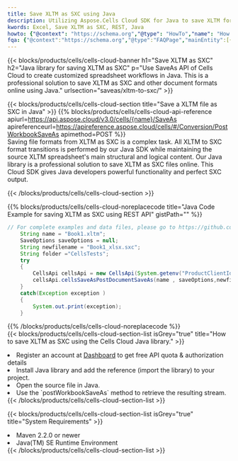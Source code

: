 ```yaml
---
title: Save XLTM as SXC using Java 
description: Utilizing Aspose.Cells Cloud SDK for Java to save XLTM format file as SXC format file. 
kwords: Excel, Save XLTM as SXC, REST, Java
howto: {"@context": "https://schema.org","@type": "HowTo","name": "How to save XLTM as SXC using the Cells Cloud Java library.","description": "How to save XLTM as SXC using the Cells Cloud Java library.","image": {"@type": "ImageObject"},"url": "/java/saveas/xltm-to-sxc/","step": [{ "@type": "HowToStep","name": "How to save XLTM as SXC using the Cells Cloud Java library. step 1", "image": {"@type": "ImageObject",},"url": "/java/saveas/xltm-to-sxc/","text": "Register an account at <a href='https://dashboard.aspose.cloud/'>Dashboard</a> to get free API quota & authorization details",},{ "@type": "HowToStep","name": "How to save XLTM as SXC using the Cells Cloud Java library. step 1", "image": {"@type": "ImageObject",},"url": "/java/saveas/xltm-to-sxc/","text": "Install Java library and add the reference (import the library) to your project.",},{ "@type": "HowToStep","name": "How to save XLTM as SXC using the Cells Cloud Java library. step 1", "image": {"@type": "ImageObject",},"url": "/java/saveas/xltm-to-sxc/","text": "Open the source file in Java.",},{ "@type": "HowToStep","name": "How to save XLTM as SXC using the Cells Cloud Java library. step 1", "image": {"@type": "ImageObject",},"url": "/java/saveas/xltm-to-sxc/","text": "Use the `postWorkbookSaveAs` method to retrieve the resulting stream.",}, ],"supply": {"@type": "HowToSupply","name": "document"},"tool": [{"@type": "HowToTool","name": "IntelliJ IDEA, Visual Studio Code, Eclipse"},{"@type": "HowToTool","name": "Aspose Cells"}],"totalTime": "PT6M"}
fqa: {"@context":"https://schema.org","@type":"FAQPage","mainEntity":[{"@type":"Question","name":"Why save file as other formats file in C# using REST API?","acceptedAnswer":{"@type":"Answer","text":"Documents are encoded in many ways, and some files may be incompatible with the software you use. To open and read such files, just save them as appropriate file formats.<br/><ol><li>Install .NET SDK and add the reference (import the library) to your project.</li><li>Open the source file in C# using REST API.</li><li>Call the PostWorkbookSaveAsRequest() method, passing an output filename with required extension.</li><li>Get the result of save as a separate file.</li></ol>"}},{"@type":"Question","name":"What file formats can I save as with your C# library?","acceptedAnswer":{"@type":"Answer","text":"We support a variety of file formats for conversion using .NET library, including XLSX, Excel, xls , PDF, CSV, HTML, Markdown, XML, PNG, JPG, TIFF, Json, TXT and many more."}},{"@type":"Question","name":"What is the maximum allowed file size for conversion using this .NET library?","acceptedAnswer":{"@type":"Answer","text":"There are no file size limits for format conversions using .NET library."}}]}
---
```



{{< blocks/products/cells/cells-cloud-banner h1="Save XLTM as SXC" h2="Java library for saving XLTM as SXC" p="Use SaveAs API of Cells Cloud to create customized spreadsheet workflows in Java. This is a professional solution to save XLTM as SXC and other document formats online using Java." urlsection="saveas/xltm-to-sxc/" >}}

{{< blocks/products/cells/cells-cloud-section  title="Save a XLTM file as SXC in Java" >}}
{{% blocks/products/cells/cells-cloud-api-reference  apiurl=https://api.aspose.cloud/v3.0/cells/{name}/SaveAs  apireferenceurl=https://apireference.aspose.cloud/cells/#/Conversion/PostWorkbookSaveAs  apimethod=POST %}}
<br/>
Saving file formats from XLTM as SXC is a complex task. All XLTM to SXC format transitions is performed by our Java SDK while maintaining the source XLTM spreadsheet's main structural and logical content. Our Java library is a professional solution to save XLTM as SXC files online. This Cloud SDK gives Java developers powerful functionality and perfect SXC output.

{{< /blocks/products/cells/cells-cloud-section >}}

{{% blocks/products/cells/cells-cloud-noreplacecode title="Java Code Example for saving XLTM as SXC using REST API" gistPath="" %}}
  
```java
// For complete examples and data files, please go to https://github.com/aspose-cells-cloud/aspose-cells-cloud-java/
    String name = "Book1.xltm";
    SaveOptions saveOptions = null;
    String newfilename = "Book1_xlsx.sxc";
    String folder ="CellsTests";
    try 
    {
        CellsApi cellsApi = new CellsApi(System.getenv("ProductClientId"), System.getenv("ProductClientSecret"));
        cellsApi.cellsSaveAsPostDocumentSaveAs(name , saveOptions,newfilename,false,false,folder,null,null,null,true);                       
    }
    catch(Exception exception )
    {
        System.out.print(exception);
    }
```
  
{{% /blocks/products/cells/cells-cloud-noreplacecode  %}}
<br/>
{{< blocks/products/cells/cells-cloud-section-list isGrey="true"  title="How to save XLTM as SXC using the Cells Cloud Java library." >}}
<li>Register an account at <a href="https://dashboard.aspose.cloud/">Dashboard</a> to get free API quota & authorization details</li>
<li>Install Java library and add the reference (import the library) to your project.</li>
<li>Open the source file in Java.</li>
<li>Use the `postWorkbookSaveAs` method to retrieve the resulting stream.</li>
{{< /blocks/products/cells/cells-cloud-section-list >}}

{{< blocks/products/cells/cells-cloud-section-list isGrey="true"  title="System Requirements" >}}
<li>Maven 2.2.0 or newer</li>
<li>Java(TM) SE Runtime Environment</li>
{{< /blocks/products/cells/cells-cloud-section-list >}}
